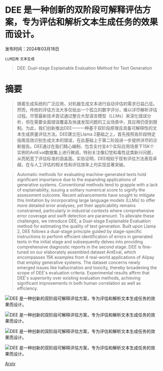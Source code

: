 # DEE 是一种创新的双阶段可解释评估方案，专为评估和解析文本生成任务的效果而设计。

发布时间：2024年03月18日

`LLM应用` `文本生成`

> DEE: Dual-stage Explainable Evaluation Method for Text Generation

# 摘要

> 随着生成系统的广泛应用，对机器生成文本进行自动评估的需求日益凸显。然而，传统的评估方法大多仅给出一个孤立的数字评分，难以详尽解析评估过程。尽管最新技术尝试通过整合大型语言模型（LLMs）来深化错误分析，但在需要全面错误覆盖及快速发现问题的工业场景中，其应用仍受到限制。为此，我们创新推出DEE——一种基于双阶段原理且具备可解释性的文本生成质量评估方法。DEE建立在Llama 2基础之上，首先按照各阶段特定指南高效识别生成文本的错误，在此基础上于第二阶段进一步提供详尽的诊断报告。DEE通过在我们精心编制、包含支付宝4个实际应用场景下15K个实例的AntEval数据集上进行微调，特别关注像幻觉和毒性这类新兴问题，从而拓宽了评估标准的涵盖面。实验证明，DEE相较于现有评估方法表现卓越，在与人工评估的相关性和评估效率上均实现显著突破。

> Automatic methods for evaluating machine-generated texts hold significant importance due to the expanding applications of generative systems. Conventional methods tend to grapple with a lack of explainability, issuing a solitary numerical score to signify the assessment outcome. Recent advancements have sought to mitigate this limitation by incorporating large language models (LLMs) to offer more detailed error analyses, yet their applicability remains constrained, particularly in industrial contexts where comprehensive error coverage and swift detection are paramount. To alleviate these challenges, we introduce DEE, a Dual-stage Explainable Evaluation method for estimating the quality of text generation. Built upon Llama 2, DEE follows a dual-stage principle guided by stage-specific instructions to perform efficient identification of errors in generated texts in the initial stage and subsequently delves into providing comprehensive diagnostic reports in the second stage. DEE is fine-tuned on our elaborately assembled dataset AntEval, which encompasses 15K examples from 4 real-world applications of Alipay that employ generative systems. The dataset concerns newly emerged issues like hallucination and toxicity, thereby broadening the scope of DEE's evaluation criteria. Experimental results affirm that DEE's superiority over existing evaluation methods, achieving significant improvements in both human correlation as well as efficiency.

![DEE 是一种创新的双阶段可解释评估方案，专为评估和解析文本生成任务的效果而设计。](../../../paper_images/2403.11509/x1.png)

![DEE 是一种创新的双阶段可解释评估方案，专为评估和解析文本生成任务的效果而设计。](../../../paper_images/2403.11509/x2.png)

![DEE 是一种创新的双阶段可解释评估方案，专为评估和解析文本生成任务的效果而设计。](../../../paper_images/2403.11509/x3.png)

![DEE 是一种创新的双阶段可解释评估方案，专为评估和解析文本生成任务的效果而设计。](../../../paper_images/2403.11509/x4.png)

[Arxiv](https://arxiv.org/abs/2403.11509)